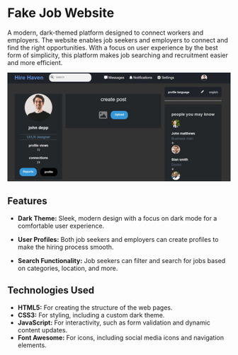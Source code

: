 # Fake Job Website

A modern, dark-themed platform designed to connect workers and employers. The website enables job seekers and employers to connect and find the right opportunities. With a focus on user experience by the best form of simplicity, this platform makes job searching and recruitment easier and more efficient.

![base-page](./assets/imgs/base-page.jpg)
## Features

- **Dark Theme:** Sleek, modern design with a focus on dark mode for a comfortable user experience.

- **User Profiles:** Both job seekers and employers can create profiles to make the hiring process smooth.
- **Search Functionality:** Job seekers can filter and search for jobs based on categories, location, and more.


## Technologies Used

- **HTML5:** For creating the structure of the web pages.
- **CSS3:** For styling, including a custom dark theme.
- **JavaScript:** For interactivity, such as form validation and dynamic content updates.
- **Font Awesome:** For icons, including social media icons and navigation elements.
